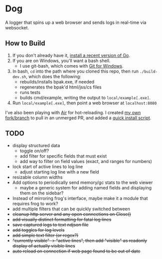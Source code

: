 # Dog

A logger that spins up a web browser and sends logs in real-time via websocket.

## How to Build

1. If you don't already have it, [install a recent version of Go](https://golang.org/doc/install).
2. If you are on Windows, you'll want a bash shell.
   - I use git-bash, which comes with [Git for Windows](https://gitforwindows.org).
3. In bash, `cd` into the path where you cloned this repo, then run `./build-dev.sh`, which does the following:
   - rebuilds/installs bpak.exe, if needed
   - regenerates the bpak'd html/jss/cs files
   - runs tests
   - builds cmd/example, writing the output to `local/example[.exe]`.
4. Run `local/example[.exe]`, then point a web browser at `localhost:8080`

I've also been playing with [Air](https://github.com/cosmtrek/air) for hot-reloading. I created [my own fork/branch](https://github.com/danbrakeley/air/tree/brakeley) to pull in an unmerged PR, and added a [quick install script](https://github.com/danbrakeley/air/blob/brakeley/brakeley-install.sh).

## TODO

- display structured data
  - toggle on/off?
  - add filter for specific fields that must exist
  - add way to filter on field values (exact, and ranges for numbers)
- lock start of active lines to log line
  - adjust starting log line with a new field
- resizable column widths
- Add options to periodically send memory/gc stats to the web viewer
  - maybe a generic system for adding named fields and displaying them on the sidebar?
- Instead of mirroring frog's interface, maybe make it a module that requires frog to work?
- add multiple filters that can be quickly switched between
- ~~cleanup http server and any open connections on Close()~~
- ~~add visually distinct formatting for fatal log lines~~
- ~~save captured logs to text ndjson file~~
- ~~add toggles for log levels~~
- ~~add simple text filter (or regex?)~~
- ~~"currently visible" -> "active lines", then add "visible" as readonly display of actually visible lines~~
- ~~auto reload on connection if web page found to be out of date~~
